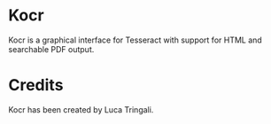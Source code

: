 # Kocr

Kocr is a graphical interface for Tesseract with support for HTML and searchable PDF output.

# Credits
Kocr has been created by Luca Tringali.
